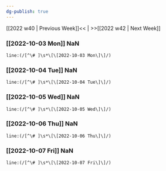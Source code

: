 ```yaml
---
dg-publish: true
---
```

[[2022 w40 | Previous Week]]<< | >>[[2022 w42 | Next Week]]
### [[2022-10-03 Mon]] NaN
```query
line:(/[^\# ]\s*\[\[2022-10-03 Mon\]\]/)
```
### [[2022-10-04 Tue]] NaN
```query
line:(/[^\# ]\s*\[\[2022-10-04 Tue\]\]/)
```
### [[2022-10-05 Wed]] NaN
```query
line:(/[^\# ]\s*\[\[2022-10-05 Wed\]\]/)
```
### [[2022-10-06 Thu]] NaN
```query
line:(/[^\# ]\s*\[\[2022-10-06 Thu\]\]/)
```
### [[2022-10-07 Fri]] NaN
```query
line:(/[^\# ]\s*\[\[2022-10-07 Fri\]\]/)
```